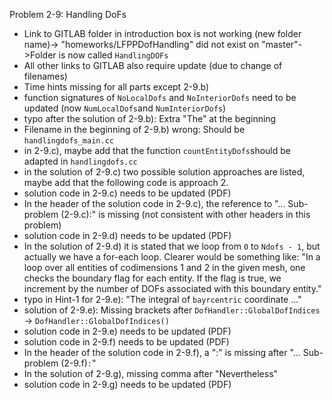 Problem 2-9: Handling DoFs

- Link to GITLAB folder in introduction box is not working (new folder name)->
"homeworks/LFPPDofHandling" did not exist on "master"->Folder is now called `HandlingDOFs`
- All other links to GITLAB also require update (due to change of filenames)
- Time hints missing for all parts except 2-9.b)
- function signatures of `NoLocalDofs` and `NoInteriorDofs` need to be updated (now `NumLocalDofs`and `NumInteriorDofs`) 
- typo after the solution of 2-9.b): Extra "The" at the beginning
- Filename in the beginning of 2-9.b) wrong: Should be `handlingdofs_main.cc`
- in 2-9.c), maybe add that the function `countEntityDofs`should be adapted in `handlingdofs.cc`
- in the solution of 2-9.c) two possible solution approaches are listed, maybe add that the following code is approach 2.
- solution code in 2-9.c) needs to be updated (PDF)
- In the header of the solution code in 2-9.c), the reference to "... Sub-problem (2-9.c):" is missing (not consistent with other headers in this problem) 
- solution code in 2-9.d) needs to be updated (PDF)
- In the solution of 2-9.d) it is stated that we loop from `0` to `Ndofs - 1`, but actually we have a for-each loop. Clearer would be something like: "In a loop over all entities of codimensions 1 and 2 in the given mesh, one checks the boundary flag for each entity. If the flag is true, we increment by the number of DOFs associated with this boundary entity."
- typo in Hint-1 for 2-9.e): "The integral of `bayrcentric` coordinate ..."
- solution of 2-9.e): Missing brackets after `DofHandler::GlobalDofIndices` -> `DofHandler::GlobalDofIndices()` 
- solution code in 2-9.e) needs to be updated (PDF)
- solution code in 2-9.f) needs to be updated (PDF)
- In the header of the solution code in 2-9.f), a ":" is missing after "... Sub-problem (2-9.f)`:`" 
- In the solution of 2-9.g), missing comma after "Nevertheless"
- solution code in 2-9.g) needs to be updated (PDF)